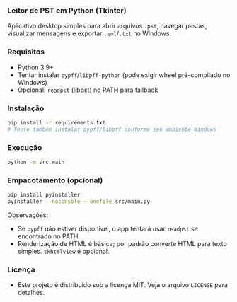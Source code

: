 <!--
@author João Gbriel de Almeida
-->

### Leitor de PST em Python (Tkinter)

Aplicativo desktop simples para abrir arquivos `.pst`, navegar pastas, visualizar mensagens e exportar `.eml`/`.txt` no Windows.

### Requisitos
- Python 3.9+
- Tentar instalar `pypff`/`libpff-python` (pode exigir wheel pré-compilado no Windows)
- Opcional: `readpst` (libpst) no PATH para fallback

### Instalação
```bash
pip install -r requirements.txt
# Tente também instalar pypff/libpff conforme seu ambiente Windows
```

### Execução
```bash
python -m src.main
```

### Empacotamento (opcional)
```bash
pip install pyinstaller
pyinstaller --noconsole --onefile src/main.py
```

Observações:
- Se `pypff` não estiver disponível, o app tentará usar `readpst` se encontrado no PATH.
- Renderização de HTML é básica; por padrão converte HTML para texto simples. `tkhtmlview` é opcional.

### Licença
- Este projeto é distribuído sob a licença MIT. Veja o arquivo `LICENSE` para detalhes.
